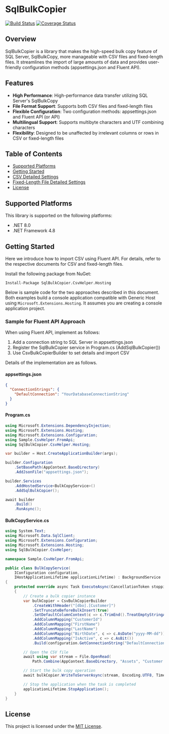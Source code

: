 # SqlBulkCopier

[![Build Status](https://example.com/path/to/build_badge)](https://example.com) [![Coverage Status](https://example.com/path/to/coverage_badge)](https://example.com)

## Overview
SqlBulkCopier is a library that makes the high-speed bulk copy feature of SQL Server, SqlBulkCopy, more manageable with CSV files and fixed-length files. It streamlines the import of large amounts of data and provides user-friendly configuration methods (appsettings.json and Fluent API).

## Features
- **High Performance**: High-performance data transfer utilizing SQL Server's SqlBulkCopy
- **File Format Support**: Supports both CSV files and fixed-length files
- **Flexible Configuration**: Two configuration methods: appsettings.json and Fluent API (or API)
- **Multilingual Support**: Supports multibyte characters and UTF combining characters
- **Flexibility**: Designed to be unaffected by irrelevant columns or rows in CSV or fixed-length files

## Table of Contents
- [Supported Platforms](#supported-platforms)
- [Getting Started](#getting-started)
- [CSV Detailed Settings](doc/CSV.md)
- [Fixed-Length File Detailed Settings](doc/FixedLength.md)
- [License](#license)

## Supported Platforms

This library is supported on the following platforms:
- .NET 8.0
- .NET Framework 4.8

## Getting Started

Here we introduce how to import CSV using Fluent API. For details, refer to the respective documents for CSV and fixed-length files.

Install the following package from NuGet:

```
Install-Package SqlBulkCopier.CsvHelper.Hosting
```

Below is sample code for the two approaches described in this document. Both examples build a console application compatible with Generic Host using `Microsoft.Extensions.Hosting`. It assumes you are creating a console application project.

### Sample for Fluent API Approach

When using Fluent API, implement as follows:

1. Add a connection string to SQL Server in appsettings.json
2. Register the SqlBulkCopier service in Program.cs (AddSqlBulkCopier())
3. Use CsvBulkCopierBuilder to set details and import CSV

Details of the implementation are as follows.

#### appsettings.json

```json
{
  "ConnectionStrings": {
    "DefaultConnection": "YourDatabaseConnectionString"
  }
}
```

#### Program.cs

```csharp
using Microsoft.Extensions.DependencyInjection;
using Microsoft.Extensions.Hosting;
using Microsoft.Extensions.Configuration;
using Sample.CsvHelper.FromApi;
using SqlBulkCopier.CsvHelper.Hosting;

var builder = Host.CreateApplicationBuilder(args);

builder.Configuration
    .SetBasePath(AppContext.BaseDirectory)
    .AddJsonFile("appsettings.json");

builder.Services
    .AddHostedService<BulkCopyService>()
    .AddSqlBulkCopier();

await builder
    .Build()
    .RunAsync();
```

#### BulkCopyService.cs

```csharp
using System.Text;
using Microsoft.Data.SqlClient;
using Microsoft.Extensions.Configuration;
using Microsoft.Extensions.Hosting;
using SqlBulkCopier.CsvHelper;

namespace Sample.CsvHelper.FromApi;

public class BulkCopyService(
    IConfiguration configuration,
    IHostApplicationLifetime applicationLifetime) : BackgroundService
{
    protected override async Task ExecuteAsync(CancellationToken stoppingToken)
    {
        // Create a bulk copier instance
        var bulkCopier = CsvBulkCopierBuilder
            .CreateWithHeader("[dbo].[Customer]")
            .SetTruncateBeforeBulkInsert(true)
            .SetDefaultColumnContext(c => c.TrimEnd().TreatEmptyStringAsNull())
            .AddColumnMapping("CustomerId")
            .AddColumnMapping("FirstName")
            .AddColumnMapping("LastName")
            .AddColumnMapping("BirthDate", c => c.AsDate("yyyy-MM-dd"))
            .AddColumnMapping("IsActive", c => c.AsBit())
            .Build(configuration.GetConnectionString("DefaultConnection")!);

        // Open the CSV file
        await using var stream = File.OpenRead(
            Path.Combine(AppContext.BaseDirectory, "Assets", "Customer.csv"));

        // Start the bulk copy operation
        await bulkCopier.WriteToServerAsync(stream, Encoding.UTF8, TimeSpan.FromMinutes(30));

        // Stop the application when the task is completed
        applicationLifetime.StopApplication();
    }
}
```

## License
This project is licensed under the [MIT License](LICENSE).
